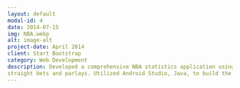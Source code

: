 ```yaml
---
layout: default
modal-id: 4
date: 2014-07-15
img: NBA.webp
alt: image-alt
project-date: April 2014
client: Start Bootstrap
category: Web Development
description: Developed a comprehensive NBA statistics application using Android Studio, enabling in-depth analysis of player performance metrics. Designed intuitive (UI) for easy navigation and detailed stats visualization, enhancing user experience for sports analysts and enthusiasts. Ensured data accuracy and relevance, allowing users to make informed decisions for betting purposes, improving their chances of success in
straight bets and parlays. Utilized Android Studio, Java, to build the NBA Stats Application.
---
```

